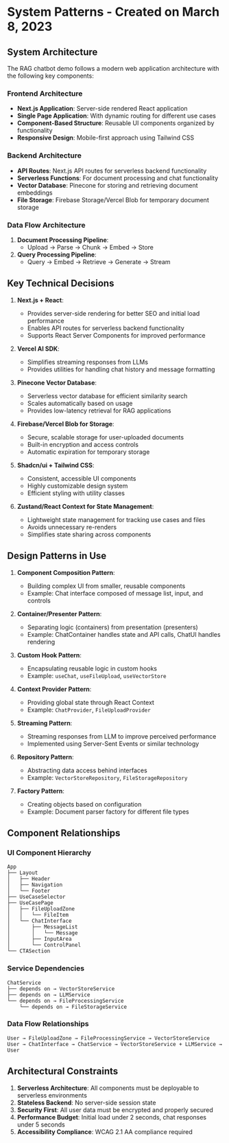 # System Patterns - Created on March 8, 2023

## System Architecture

The RAG chatbot demo follows a modern web application architecture with the following key components:

### Frontend Architecture

- **Next.js Application**: Server-side rendered React application
- **Single Page Application**: With dynamic routing for different use cases
- **Component-Based Structure**: Reusable UI components organized by functionality
- **Responsive Design**: Mobile-first approach using Tailwind CSS

### Backend Architecture

- **API Routes**: Next.js API routes for serverless backend functionality
- **Serverless Functions**: For document processing and chat functionality
- **Vector Database**: Pinecone for storing and retrieving document embeddings
- **File Storage**: Firebase Storage/Vercel Blob for temporary document storage

### Data Flow Architecture

1. **Document Processing Pipeline**:
   - Upload → Parse → Chunk → Embed → Store
2. **Query Processing Pipeline**:
   - Query → Embed → Retrieve → Generate → Stream

## Key Technical Decisions

1. **Next.js + React**:

   - Provides server-side rendering for better SEO and initial load performance
   - Enables API routes for serverless backend functionality
   - Supports React Server Components for improved performance

2. **Vercel AI SDK**:

   - Simplifies streaming responses from LLMs
   - Provides utilities for handling chat history and message formatting

3. **Pinecone Vector Database**:

   - Serverless vector database for efficient similarity search
   - Scales automatically based on usage
   - Provides low-latency retrieval for RAG applications

4. **Firebase/Vercel Blob for Storage**:

   - Secure, scalable storage for user-uploaded documents
   - Built-in encryption and access controls
   - Automatic expiration for temporary storage

5. **Shadcn/ui + Tailwind CSS**:

   - Consistent, accessible UI components
   - Highly customizable design system
   - Efficient styling with utility classes

6. **Zustand/React Context for State Management**:
   - Lightweight state management for tracking use cases and files
   - Avoids unnecessary re-renders
   - Simplifies state sharing across components

## Design Patterns in Use

1. **Component Composition Pattern**:

   - Building complex UI from smaller, reusable components
   - Example: Chat interface composed of message list, input, and controls

2. **Container/Presenter Pattern**:

   - Separating logic (containers) from presentation (presenters)
   - Example: ChatContainer handles state and API calls, ChatUI handles rendering

3. **Custom Hook Pattern**:

   - Encapsulating reusable logic in custom hooks
   - Example: `useChat`, `useFileUpload`, `useVectorStore`

4. **Context Provider Pattern**:

   - Providing global state through React Context
   - Example: `ChatProvider`, `FileUploadProvider`

5. **Streaming Pattern**:

   - Streaming responses from LLM to improve perceived performance
   - Implemented using Server-Sent Events or similar technology

6. **Repository Pattern**:

   - Abstracting data access behind interfaces
   - Example: `VectorStoreRepository`, `FileStorageRepository`

7. **Factory Pattern**:
   - Creating objects based on configuration
   - Example: Document parser factory for different file types

## Component Relationships

### UI Component Hierarchy

```
App
├── Layout
│   ├── Header
│   ├── Navigation
│   └── Footer
├── UseCaseSelector
├── UseCasePage
│   ├── FileUploadZone
│   │   └── FileItem
│   └── ChatInterface
│       ├── MessageList
│       │   └── Message
│       ├── InputArea
│       └── ControlPanel
└── CTASection
```

### Service Dependencies

```
ChatService
├── depends on → VectorStoreService
├── depends on → LLMService
└── depends on → FileProcessingService
    └── depends on → FileStorageService
```

### Data Flow Relationships

```
User → FileUploadZone → FileProcessingService → VectorStoreService
User → ChatInterface → ChatService → VectorStoreService + LLMService → User
```

## Architectural Constraints

1. **Serverless Architecture**: All components must be deployable to serverless environments
2. **Stateless Backend**: No server-side session state
3. **Security First**: All user data must be encrypted and properly secured
4. **Performance Budget**: Initial load under 2 seconds, chat responses under 5 seconds
5. **Accessibility Compliance**: WCAG 2.1 AA compliance required

